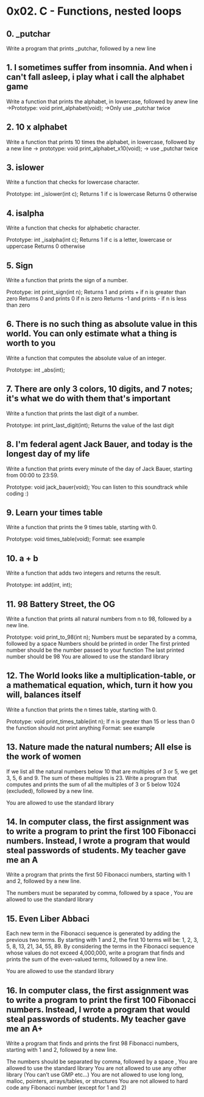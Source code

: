# 0x02. C - Functions, nested loops

## 0. _putchar
Write a program that prints _putchar, followed by a new line

## 1. I sometimes suffer from insomnia. And when i can't fall asleep, i play what i call the alphabet game
Write a function that prints the alphabet, in lowercase, followed by anew line
	->Prototype: void print_alphabet(void);
	->Only use _putchar twice
## 2. 10 x alphabet
Write a function that prints 10 times the alphabet, in lowercase, followed by a new line
	-> prototype: void print_alphabet_x10(void);
	-> use _putchar twice

## 3. islower
Write a function that checks for lowercase character.

Prototype: int _islower(int c);
Returns 1 if c is lowercase
Returns 0 otherwise

## 4. isalpha
Write a function that checks for alphabetic character.

Prototype: int _isalpha(int c);
Returns 1 if c is a letter, lowercase or uppercase
Returns 0 otherwise

## 5. Sign
Write a function that prints the sign of a number.

Prototype: int print_sign(int n);
Returns 1 and prints + if n is greater than zero
Returns 0 and prints 0 if n is zero
Returns -1 and prints - if n is less than zero

## 6. There is no such thing as absolute value in this world. You can only estimate what a thing is worth to you
Write a function that computes the absolute value of an integer.

Prototype: int _abs(int);

## 7. There are only 3 colors, 10 digits, and 7 notes; it's what we do with them that's important
Write a function that prints the last digit of a number.

Prototype: int print_last_digit(int);
Returns the value of the last digit

## 8. I'm federal agent Jack Bauer, and today is the longest day of my life
Write a function that prints every minute of the day of Jack Bauer, starting from 00:00 to 23:59.

Prototype: void jack_bauer(void);
You can listen to this soundtrack while coding :)

## 9. Learn your times table
Write a function that prints the 9 times table, starting with 0.

Prototype: void times_table(void);
Format: see example

## 10. a + b
Write a function that adds two integers and returns the result.

Prototype: int add(int, int);

## 11. 98 Battery Street, the OG
Write a function that prints all natural numbers from n to 98, followed by a new line.

Prototype: void print_to_98(int n);
Numbers must be separated by a comma, followed by a space
Numbers should be printed in order
The first printed number should be the number passed to your function
The last printed number should be 98
You are allowed to use the standard library

## 12. The World looks like a multiplication-table, or a mathematical equation, which, turn it how you will, balances itself
Write a function that prints the n times table, starting with 0.

Prototype: void print_times_table(int n);
If n is greater than 15 or less than 0 the function should not print anything
Format: see example

## 13. Nature made the natural numbers; All else is the work of women
If we list all the natural numbers below 10 that are multiples of 3 or 5, we get 3, 5, 6 and 9. The sum of these multiples is 23. Write a program that computes and prints the sum of all the multiples of 3 or 5 below 1024 (excluded), followed by a new line.

You are allowed to use the standard library

## 14. In computer class, the first assignment was to write a program to print the first 100 Fibonacci numbers. Instead, I wrote a program that would steal passwords of students. My teacher gave me an A
Write a program that prints the first 50 Fibonacci numbers, starting with 1 and 2, followed by a new line.

The numbers must be separated by comma, followed by a space , 
You are allowed to use the standard library

## 15. Even Liber Abbaci 
Each new term in the Fibonacci sequence is generated by adding the previous two terms. By starting with 1 and 2, the first 10 terms will be: 1, 2, 3, 5, 8, 13, 21, 34, 55, 89. By considering the terms in the Fibonacci sequence whose values do not exceed 4,000,000, write a program that finds and prints the sum of the even-valued terms, followed by a new line.

You are allowed to use the standard library

## 16.  In computer class, the first assignment was to write a program to print the first 100 Fibonacci numbers. Instead, I wrote a program that would steal passwords of students. My teacher gave me an A+
Write a program that finds and prints the first 98 Fibonacci numbers, starting with 1 and 2, followed by a new line.

The numbers should be separated by comma, followed by a space ,
You are allowed to use the standard library
You are not allowed to use any other library (You can’t use GMP etc…)
You are not allowed to use long long, malloc, pointers, arrays/tables, or structures
You are not allowed to hard code any Fibonacci number (except for 1 and 2)

